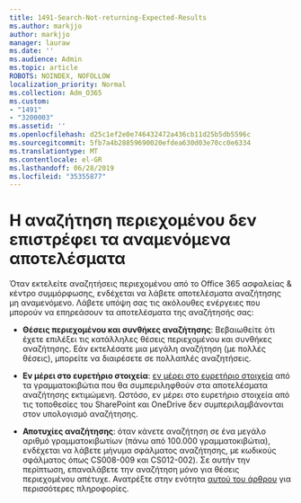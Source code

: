 ```yaml
---
title: 1491-Search-Not-returning-Expected-Results
ms.author: markjjo
author: markjjo
manager: lauraw
ms.date: ''
ms.audience: Admin
ms.topic: article
ROBOTS: NOINDEX, NOFOLLOW
localization_priority: Normal
ms.collection: Adm_O365
ms.custom:
- "1491"
- "3200003"
ms.assetid: ''
ms.openlocfilehash: d25c1ef2e0e746432472a436cb11d25b5db5596c
ms.sourcegitcommit: 5fb7a4b28859690020efdea630d03e70cc0e6334
ms.translationtype: MT
ms.contentlocale: el-GR
ms.lasthandoff: 06/28/2019
ms.locfileid: "35355877"
---
```

# <a name="content-search-not-returning-expected-results"></a>Η αναζήτηση περιεχομένου δεν επιστρέφει τα αναμενόμενα αποτελέσματα

Όταν εκτελείτε αναζητήσεις περιεχομένου από το Office 365 ασφαλείας & κέντρο συμμόρφωσης, ενδέχεται να λάβετε αποτελέσματα αναζήτησης μη αναμενόμενο. Λάβετε υπόψη σας τις ακόλουθες ενέργειες που μπορούν να επηρεάσουν τα αποτελέσματα της αναζήτησής σας:

- **Θέσεις περιεχομένου και συνθήκες αναζήτησης**: Βεβαιωθείτε ότι έχετε επιλέξει τις κατάλληλες θέσεις περιεχομένου και συνθήκες αναζήτησης. Εάν εκτελέσατε μια μεγάλη αναζήτηση (με πολλές θέσεις), μπορείτε να διαιρέσετε σε πολλαπλές αναζητήσεις.

- **Εν μέρει στο ευρετήριο στοιχεία**: [εν μέρει στο ευρετήριο στοιχεία](https://docs.microsoft.com/office365/securitycompliance/partially-indexed-items-in-content-search) από τα γραμματοκιβώτια που θα συμπεριληφθούν στα αποτελέσματα αναζήτησης εκτιμώμενη. Ωστόσο, εν μέρει στο ευρετήριο στοιχεία από τις τοποθεσίες του SharePoint και OneDrive δεν συμπεριλαμβάνονται στον υπολογισμό αναζήτησης.

- **Αποτυχίες αναζήτησης**: όταν κάνετε αναζήτηση σε ένα μεγάλο αριθμό γραμματοκιβωτίων (πάνω από 100.000 γραμματοκιβώτια), ενδέχεται να λάβετε μήνυμα σφάλματος αναζήτησης, με κωδικούς σφάλματος όπως CS008-009 και CS012-002). Σε αυτήν την περίπτωση, επαναλάβετε την αναζήτηση μόνο για θέσεις περιεχομένου απέτυχε. Ανατρέξτε στην ενότητα [αυτού του άρθρου](https://docs.microsoft.com/office365/securitycompliance/retry-failed-content-search) για περισσότερες πληροφορίες.

